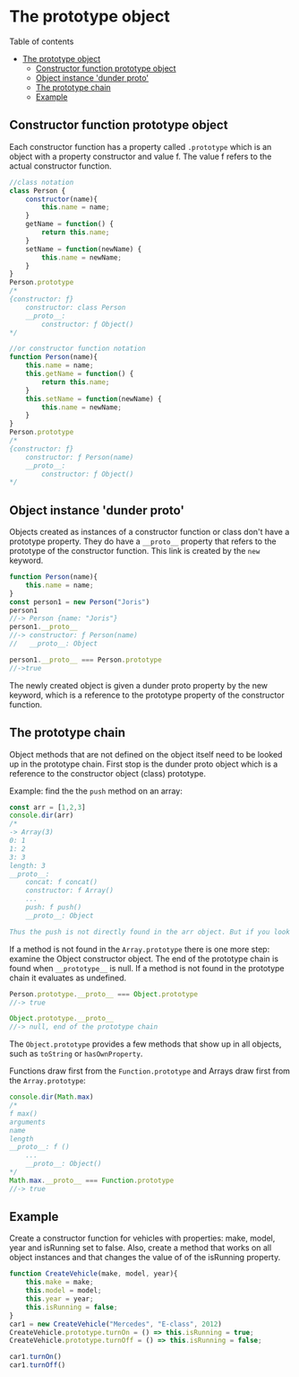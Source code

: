 # The prototype object
Table of contents
- [The prototype object](#the-prototype-object)
	- [Constructor function prototype object](#constructor-function-prototype-object)
	- [Object instance 'dunder proto'](#object-instance-dunder-proto)
	- [The prototype chain](#the-prototype-chain)
	- [Example](#example)

## Constructor function prototype object
Each constructor function has a property called `.prototype` which is
an object with a property constructor and value f. The value f refers to the actual constructor function.

```js
//class notation
class Person {
	constructor(name){
		this.name = name;
	}
	getName = function() {
		return this.name;
	}
	setName = function(newName) {
		this.name = newName;
	}
}
Person.prototype
/*
{constructor: ƒ}
	constructor: class Person
	__proto__:
		constructor: ƒ Object()
*/	

//or constructor function notation
function Person(name){
	this.name = name;
	this.getName = function() {
		return this.name;
	}
	this.setName = function(newName) {
		this.name = newName;
	}
}
Person.prototype		
/*
{constructor: ƒ}
	constructor: ƒ Person(name)
	__proto__:
		constructor: ƒ Object()
*/	
```
## Object instance 'dunder proto'
Objects created as instances of a constructor function or class don't have a prototype property. They do have a `__proto__` property that refers to the prototype of the constructor function. This link is created by the `new` keyword. 
```js
function Person(name){
	this.name = name;
}
const person1 = new Person("Joris")
person1 
//-> Person {name: "Joris"}
person1.__proto__ 
//-> constructor: ƒ Person(name)
//	 __proto__: Object

person1.__proto__ === Person.prototype		
//->true
```
The newly created object is given a dunder proto property by the new keyword, which is a reference to the prototype property of the constructor function.

## The prototype chain
Object methods that are not defined on the object itself need to be looked up in the prototype chain. First stop is the dunder proto object which is a reference to the constructor object (class) prototype. 

Example: find the the `push` method on an array:
```js
const arr = [1,2,3]
console.dir(arr) 
/*
-> Array(3)
0: 1
1: 2
3: 3
length: 3
__proto__:
	concat: f concat()
	constructor: f Array()
	...
	push: f push()
	__proto__: Object

Thus the push is not directly found in the arr object. But if you look inside the __proto__ of we can see the properties set on the Array.prototype where push resides.
```
If a method is not found in the `Array.prototype` there is one more step: examine the Object constructor object. The end of the prototype chain is found when `__prototype__` is null. If a method is not found in the prototype chain it evaluates as undefined.
```js
Person.prototype.__proto__ === Object.prototype 
//-> true

Object.prototype.__proto__ 
//-> null, end of the prototype chain
```
The `Object.prototype` provides a few methods that show up in all objects, such as `toString` or `hasOwnProperty`.

Functions draw first from the `Function.prototype` and Arrays draw first from the `Array.prototype`:
```js
console.dir(Math.max) 
/* 
f max()
arguments
name
length
__proto__: f ()
	...
	__proto__: Object()
*/
Math.max.__proto__ === Function.prototype 
//-> true
```

## Example
Create a constructor function for vehicles with properties: make, model, year and isRunning set to false. Also, create a method that works on all object instances and that changes the value of of the isRunning property.
```js
function CreateVehicle(make, model, year){
	this.make = make;
	this.model = model;
	this.year = year;
	this.isRunning = false;
}
car1 = new CreateVehicle("Mercedes", "E-class", 2012)
CreateVehicle.prototype.turnOn = () => this.isRunning = true;
CreateVehicle.prototype.turnOff = () => this.isRunning = false;

car1.turnOn()
car1.turnOff()
```